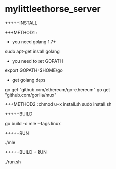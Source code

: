 # mylittleethorse_server
+++++INSTALL

+++METHOD1 :
+ you need golang 1.7+

sudo apt-get install golang

+ you need to set GOPATH

export GOPATH=$HOME/go

+ get golang deps 

go get "github.com/ethereum/go-ethereum"
go get "github.com/gorilla/mux"

+++METHOD2 :
chmod u+x install.sh
sudo install.sh

+++++BUILD

go build -o mle --tags linux


+++++RUN

./mle


+++++BUILD + RUN

./run.sh
